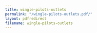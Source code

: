 ```yaml
---
title: wingle-pilots-outlets
permalink: "/wingle-pilots-outlets.pdf/"
layout: pdfredirect
filename: wingle-pilots-outlets
---
```


